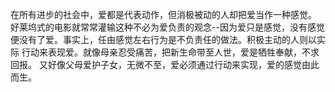在所有进步的社会中，爱都是代表动作，但消极被动的人却把爱当作一种感觉。
好莱坞式的电影就常常灌输这种不必为爱负责的观念--因为爱只是感觉，没有感觉
便没有了爱。事实上，任由感觉左右行为是不负责任的做法。积极主动的人则以实际
行动来表现爱。就像母亲忍受痛苦，把新生命带至人世，爱是牺牲奉献，不求回报。
又好像父母爱护子女，无微不至，爱必须通过行动来实现，爱的感觉由此而生。